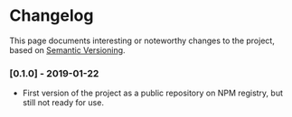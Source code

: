 # Changelog

This page documents interesting or noteworthy changes to the project, based on [Semantic Versioning](http://semver.org/).

### [0.1.0] - 2019-01-22
- First version of the project as a public repository on NPM registry, but still not ready for use.
